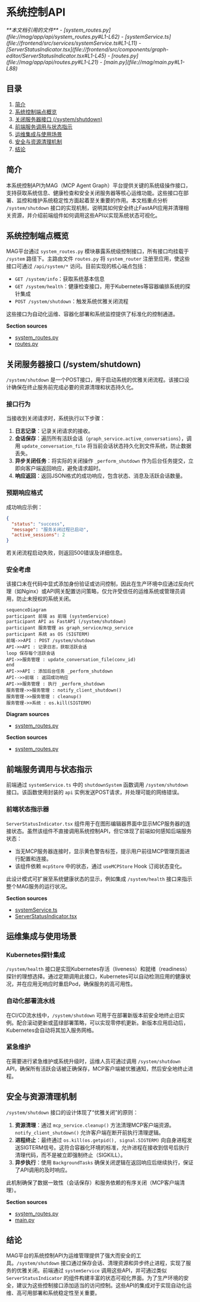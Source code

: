 # 系统控制API

<cite>
**本文档引用的文件**  
- [system_routes.py](file://mag/app/api/system_routes.py#L1-L62)
- [systemService.ts](file://frontend/src/services/systemService.ts#L1-L11)
- [ServerStatusIndicator.tsx](file://frontend/src/components/graph-editor/ServerStatusIndicator.tsx#L1-L45)
- [routes.py](file://mag/app/api/routes.py#L1-L21)
- [main.py](file://mag/main.py#L1-L88)
</cite>

## 目录
1. [简介](#简介)
2. [系统控制端点概览](#系统控制端点概览)
3. [关闭服务器接口 (/system/shutdown)](#关闭服务器接口-systemshutdown)
4. [前端服务调用与状态指示](#前端服务调用与状态指示)
5. [运维集成与使用场景](#运维集成与使用场景)
6. [安全与资源清理机制](#安全与资源清理机制)
7. [结论](#结论)

## 简介
本系统控制API为MAG（MCP Agent Graph）平台提供关键的系统级操作接口，支持获取系统信息、健康检查和安全关闭服务器等核心运维功能。这些接口在部署、监控和维护系统稳定性方面起着至关重要的作用。本文档重点分析 `/system/shutdown` 接口的实现机制，说明其如何安全终止FastAPI应用并清理相关资源，并介绍前端组件如何调用这些API以实现系统状态可视化。

## 系统控制端点概览
MAG平台通过 `system_routes.py` 模块暴露系统级控制接口，所有接口均挂载于 `/system` 路径下。主路由文件 `routes.py` 将 `system_router` 注册至应用，使这些接口可通过 `/api/system/*` 访问。目前实现的核心端点包括：
- `GET /system/info`：获取系统基本信息
- `GET /system/health`：健康检查接口，用于Kubernetes等容器编排系统的探针集成
- `POST /system/shutdown`：触发系统优雅关闭流程

这些接口为自动化运维、容器化部署和系统监控提供了标准化的控制通道。

**Section sources**
- [system_routes.py](file://mag/app/api/system_routes.py#L1-L62)
- [routes.py](file://mag/app/api/routes.py#L1-L21)

## 关闭服务器接口 (/system/shutdown)
`/system/shutdown` 是一个POST接口，用于启动系统的优雅关闭流程。该接口设计确保在终止服务前完成必要的资源清理和状态持久化。

### 接口行为
当接收到关闭请求时，系统执行以下步骤：
1. **日志记录**：记录关闭请求的接收。
2. **会话保存**：遍历所有活跃会话（`graph_service.active_conversations`），调用 `update_conversation_file` 将当前会话状态持久化到文件系统，防止数据丢失。
3. **异步关闭任务**：将实际的关闭操作 `_perform_shutdown` 作为后台任务提交，立即向客户端返回响应，避免请求超时。
4. **响应返回**：返回JSON格式的成功响应，包含状态、消息及活跃会话数量。

### 预期响应格式
成功响应示例：
```json
{
  "status": "success",
  "message": "服务关闭过程已启动",
  "active_sessions": 2
}
```
若关闭流程启动失败，则返回500错误及详细信息。

### 安全考虑
该接口未在代码中显式添加身份验证或访问控制，因此在生产环境中应通过反向代理（如Nginx）或API网关配置访问策略，仅允许受信任的运维系统或管理员调用，防止未授权的系统关闭。

```mermaid
sequenceDiagram
participant 前端 as 前端 (systemService)
participant API as FastAPI (/system/shutdown)
participant 服务管理 as graph_service/mcp_service
participant 系统 as OS (SIGTERM)
前端->>API : POST /system/shutdown
API->>API : 记录日志，获取活跃会话
loop 保存每个活跃会话
API->>服务管理 : update_conversation_file(conv_id)
end
API->>API : 添加后台任务 _perform_shutdown
API-->>前端 : 返回成功响应
API->>服务管理 : 执行 _perform_shutdown
服务管理->>服务管理 : notify_client_shutdown()
服务管理->>服务管理 : cleanup()
服务管理->>系统 : os.kill(SIGTERM)
```

**Diagram sources**
- [system_routes.py](file://mag/app/api/system_routes.py#L1-L62)

**Section sources**
- [system_routes.py](file://mag/app/api/system_routes.py#L1-L62)

## 前端服务调用与状态指示
前端通过 `systemService.ts` 中的 `shutdownSystem` 函数调用 `/system/shutdown` 接口。该函数使用封装的 `api` 实例发送POST请求，并处理可能的网络错误。

### 前端状态指示器
`ServerStatusIndicator.tsx` 组件用于在图形编辑器界面中显示MCP服务器的连接状态。虽然该组件不直接调用系统控制API，但它体现了前端如何感知后端服务状态：
- 当无MCP服务器连接时，显示黄色警告标签，提示用户前往MCP管理页面进行配置和连接。
- 该组件依赖 `mcpStore` 中的状态，通过 `useMCPStore` Hook 订阅状态变化。

此设计模式可扩展至系统健康状态的显示，例如集成 `/system/health` 接口来指示整个MAG服务的运行状况。

**Section sources**
- [systemService.ts](file://frontend/src/services/systemService.ts#L1-L11)
- [ServerStatusIndicator.tsx](file://frontend/src/components/graph-editor/ServerStatusIndicator.tsx#L1-L45)

## 运维集成与使用场景
### Kubernetes探针集成
`/system/health` 接口是实现Kubernetes存活（liveness）和就绪（readiness）探针的理想选择。通过定期调用此接口，Kubernetes可以自动检测应用的健康状况，并在应用无响应时重启Pod，确保服务的高可用性。

### 自动化部署流水线
在CI/CD流水线中，`/system/shutdown` 可用于在部署新版本前安全地终止旧实例。配合滚动更新或蓝绿部署策略，可以实现零停机更新。新版本应用启动后，Kubernetes会自动将其加入服务网格。

### 紧急维护
在需要进行紧急维护或系统升级时，运维人员可通过调用 `/system/shutdown` API，确保所有活跃会话被正确保存，MCP客户端被优雅通知，然后安全地终止进程。

## 安全与资源清理机制
`/system/shutdown` 接口的设计体现了“优雅关闭”的原则：
1. **资源清理**：通过 `mcp_service.cleanup()` 方法清理MCP客户端资源。`notify_client_shutdown()` 允许客户端在断开前执行清理逻辑。
2. **进程终止**：最终通过 `os.kill(os.getpid(), signal.SIGTERM)` 向自身进程发送SIGTERM信号。这符合容器化环境的标准，允许进程在接收到信号后执行清理代码，而不是被立即强制终止（SIGKILL）。
3. **异步执行**：使用 `BackgroundTasks` 确保关闭逻辑在返回响应后继续执行，保证了API调用的及时响应。

此机制确保了数据一致性（会话保存）和服务依赖的有序关闭（MCP客户端清理）。

**Section sources**
- [system_routes.py](file://mag/app/api/system_routes.py#L1-L62)
- [main.py](file://mag/main.py#L1-L88)

## 结论
MAG平台的系统控制API为运维管理提供了强大而安全的工具。`/system/shutdown` 接口通过保存会话、清理资源和异步终止进程，实现了服务的优雅关闭。前端通过 `systemService` 调用这些API，并可通过类似 `ServerStatusIndicator` 的组件构建丰富的状态可视化界面。为了生产环境的安全，建议为这些控制接口添加适当的访问控制。这些API的集成对于实现自动化运维、高可用部署和系统稳定性至关重要。